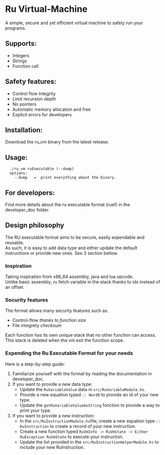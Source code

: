 # Ru Virtual-Machine
A simple, secure and yet efficient virtual machine to safely run your programs.

## Supports:
-  Integers
-  Strings
-  Function call

## Safety features:  
- Control flow Integrity
- Limit recursion depth
- No pointers
- Automatic memory allocation and free
- Explicit errors for developers

## Installation:
Download the ru_vm binary from the latest release.

## Usage:
```
  ./ru_vm ruExecutable (--dump)
  options:
    --dump   =  print everything about the binary.

```
## For developers:
Find more details about the ru executable format (ruef) in the developer_doc folder.

## Design philosophy
The RU executable format aims to be secure, easily expendable and reusable.  
As such, it is easy to add data type and either update the default instructions or provide new ones. See 3 section bellow.
### Inspiration
Taking inspiration from x86_64 assembly, java and lua opcode.    
Unlike basic assembly, ru fetch variable in the stack thanks to ids instead of an offset.    

### Security features
The format allows many security features such as:
-  Control-flow _thanks to function size_
-  File integrety _checksum_

Each function has its own unique stack that no other function can access.
This stack is deleted when the vm exit the function scope.
### Expending the Ru Executable Format for your needs
Here is a step-by-step guide:
1. Familiarize yourself with the format by reading the documentation in developer_doc.
2. If you want to provide a new data type:
   - Update the `RuVariableValue` data in `src/RuVariableModule.hs`.
   - Provide a new equation typed `:: Word8` to provide an id of your new type.
   - Update the `getRuVariableValueAsString` fonction to provide a way to print your type.
3. If you want to provide a new instruction:
   - In the `src/RuInstructionModule.hs`file, create a new equation type `:: RuInstruction` to create a record of your new instruction.
   - Create a new function typed `RuVmInfo -> RuVmState -> Either RuException RuVmState` to execute your instruction.
   - Update the list provided in the `src/RuInstructionHelperModule.hs` to include your new RuInstruction.



























